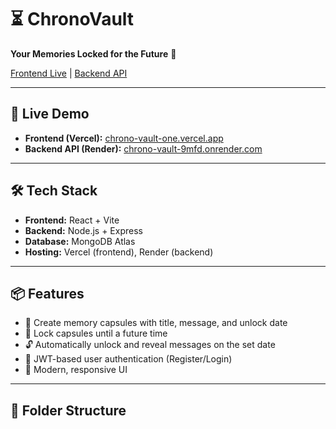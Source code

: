 # ⏳ ChronoVault
**Your Memories Locked for the Future** 💌

[Frontend Live](https://chrono-vault-one.vercel.app) | [Backend API](https://chrono-vault-9mfd.onrender.com)

---

## 🚀 Live Demo
- **Frontend (Vercel):** [chrono-vault-one.vercel.app](https://chrono-vault-one.vercel.app)
- **Backend API (Render):** [chrono-vault-9mfd.onrender.com](https://chrono-vault-9mfd.onrender.com)

---

## 🛠️ Tech Stack
- **Frontend:** React + Vite
- **Backend:** Node.js + Express
- **Database:** MongoDB Atlas
- **Hosting:** Vercel (frontend), Render (backend)

---

## 📦 Features
- 📝 Create memory capsules with title, message, and unlock date
- 🔐 Lock capsules until a future time
- 🔓 Automatically unlock and reveal messages on the set date
- 🧾 JWT-based user authentication (Register/Login)
- 🌈 Modern, responsive UI

---

## 🧠 Folder Structure
